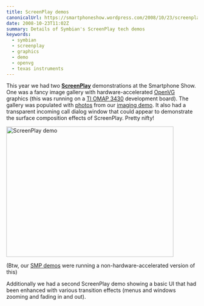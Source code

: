 ```yaml
---
title: ScreenPlay demos
canonicalUrl: https://smartphoneshow.wordpress.com/2008/10/23/screenplay-demos/
date: 2008-10-23T11:02Z
summary: Details of Symbian's ScreenPlay tech demos
keywords:
  - symbian
  - screenplay
  - graphics
  - demo
  - openvg
  - texas instruments
---
```

This year we had two [**ScreenPlay**](https://web.archive.org/web/20081015025015/http://www.symbian.com/symbianos/os_screenplay.html) demonstrations at the Smartphone Show. One was a fancy image gallery with hardware-accelerated [OpenVG](https://www.khronos.org/openvg/) graphics (this was running on a [TI OMAP 3430](https://web.archive.org/web/20080922070519/http://focus.ti.com/general/docs/wtbu/wtbuproductcontent.tsp?templateId=6123&navigationId=12643&contentId=14649) development board). The gallery was populated with [photos](https://www.flickr.com/photos/30945601@N03/) from our [imaging demo](/blog/2008/10/27/imaging-demo-details/). It also had a transparent incoming call dialog window that could appear to demonstrate the surface composition effects of ScreenPlay. Pretty nifty!

<img src="/media/smartphone-show-2008/screenplay-demo.jpg" alt="ScreenPlay demo" width="440" height="343">

(Btw, our [SMP demos](/blog/2008/10/22/quad-damage/) were running a non-hardware-accelerated version of this)

Additionally we had a second ScreenPlay demo showing a basic UI that had been enhanced with various transition effects (menus and windows zooming and fading in and out).
